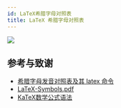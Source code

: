 ```yaml
---
id: LaTeX希腊字母对照表
title: LaTeX 希腊字母对照表
---
```


![](https://wiki-media-1253965369.cos.ap-guangzhou.myqcloud.com/img/20201220230543.png)

## 参考与致谢

- [希腊字母发音对照表及其 latex 命令](https://blog.csdn.net/lanchunhui/article/details/49819445)
- [LaTeX-Symbols.pdf](https://def.fe.up.pt/latex/Symbols.pdf)
- [KaTeX数学公式语法](https://blog.csdn.net/Leytton/article/details/103745169)
